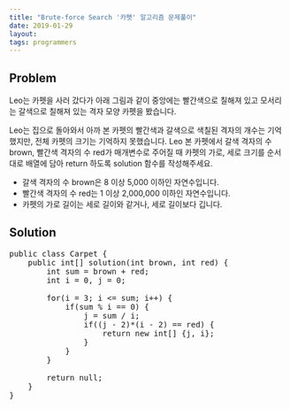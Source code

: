 ```yaml
---
title: "Brute-force Search '카펫' 알고리즘 문제풀이"
date: 2019-01-29
layout:
tags: programmers
---
```


## Problem
Leo는 카펫을 사러 갔다가 아래 그림과 같이 중앙에는 빨간색으로 칠해져 있고 모서리는 갈색으로 칠해져 있는 격자 모양 카펫을 봤습니다.

Leo는 집으로 돌아와서 아까 본 카펫의 빨간색과 갈색으로 색칠된 격자의 개수는 기억했지만, 전체 카펫의 크기는 기억하지 못했습니다.
Leo 본 카펫에서 갈색 격자의 수 brown, 빨간색 격자의 수 red가 매개변수로 주어질 때 카펫의 가로, 세로 크기를 순서대로 배열에 담아 return 하도록 solution 함수를 작성해주세요.

- 갈색 격자의 수 brown은 8 이상 5,000 이하인 자연수입니다.
- 빨간색 격자의 수 red는 1 이상 2,000,000 이하인 자연수입니다.
- 카펫의 가로 길이는 세로 길이와 같거나, 세로 길이보다 깁니다.


## Solution
<pre>
public class Carpet {
	public int[] solution(int brown, int red) {        
		int sum = brown + red;
        int i = 0, j = 0;
        
		for(i = 3; i <= sum; i++) {
        	if(sum % i == 0) {
        		j = sum / i;
        		if((j - 2)*(i - 2) == red) { 
        			return new int[] {j, i};
        		}
        	}
        }
		
		return null;
    }
}    
